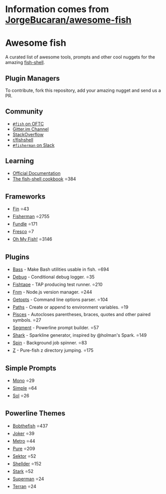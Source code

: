 # Information comes from [JorgeBucaran/awesome-fish](https://github.com/JorgeBucaran/awesome-fish)
# Awesome fish

A curated list of awesome tools, prompts and other cool nuggets for the amazing [fish-shell](https://github.com/fish-shell/fish-shell).

## Plugin Managers

To contribute, fork this repository, add your amazing nugget and send us a PR.

## Community

* [`#fish` on OFTC](https://webchat.oftc.net/?channels=fish)
* [Gitter.im Channel](https://gitter.im/fish-shell/fish-shell)
* [StackOverflow](http://stackoverflow.com/questions/tagged/fish)
* [r/fishshell](https://www.reddit.com/r/fishshell/)
* [`#fisherman` on Slack](https://fisherman-wharf.herokuapp.com)

## Learning

* [Official Documentation](http://fishshell.com/docs/current/index.html)
* [The fish-shell cookbook](https://github.com/JorgeBucaran/fish-shell-cookbook) :star:384

## Frameworks

* [Fin](https://github.com/fisherman/fin) :star:43
* [Fisherman](https://github.com/fisherman/fisherman) :star:2755
* [Fundle](https://github.com/tuvistavie/fundle) :star:171
* [Fresco](https://github.com/masa0x80/fresco) :star:7
* [Oh My Fish!](https://github.com/oh-my-fish/oh-my-fish) :star:3146

## Plugins

* [Bass](https://github.com/edc/bass) - Make Bash utilities usable in fish. :star:694
* [Debug](https://github.com/fisherman/debug) - Conditional debug logger. :star:35
* [Fishtape](https://github.com/fisherman/fishtape) - TAP producing test runner. :star:210
* [Fnm](https://github.com/fisherman/fnm) - Node.js version manager. :star:244
* [Getopts](https://github.com/fisherman/getopts) - Command line options parser. :star:104
* [Paths](https://github.com/fisherman/paths) - Create or append to environment variables. :star:19
* [Pisces](https://github.com/laughedelic/pisces) - Autocloses parentheses, braces, quotes and other paired symbols. :star:27
* [Segment](https://github.com/fisherman/segment) - Powerline prompt builder. :star:57
* [Shark](https://github.com/fisherman/shark) - Sparkline generator, inspired by @holman's Spark. :star:149
* [Spin](https://github.com/fisherman/spin) - Background job spinner. :star:83
* [Z](https://github.com/fisherman/z) - Pure-fish z directory jumping. :star:175

## Simple Prompts

* [Mono](https://github.com/fisherman/mono) :star:29
* [Simple](https://github.com/fisherman/simple) :star:64
* [Sol](https://github.com/fisherman/sol) :star:26

## Powerline Themes

* [Bobthefish](https://github.com/oh-my-fish/theme-bobthefish) :star:437
* [Joker](https://github.com/fisherman/joker) :star:39
* [Metro](https://github.com/fisherman/metro) :star:44
* [Pure](https://github.com/rafaelrinaldi/pure) :star:209
* [Sektor](https://github.com/fisherman/sektor) :star:52
* [Shellder](https://github.com/simnalamburt/shellder) :star:152
* [Stark](https://github.com/fisherman/stark) :star:52
* [Superman](https://github.com/fisherman/superman) :star:24
* [Terran](https://github.com/fisherman/terran) :star:24

